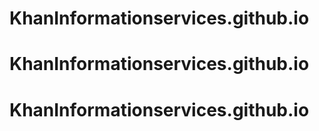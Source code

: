 # KhanInformationservices.github.io
# KhanInformationservices.github.io
# KhanInformationservices.github.io
